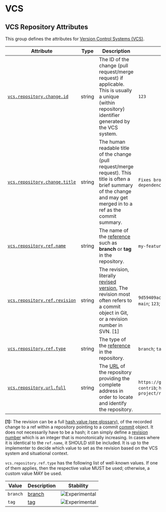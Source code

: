 <!--- Hugo front matter used to generate the website version of this page:
--->

<!-- NOTE: THIS FILE IS AUTOGENERATED. DO NOT EDIT BY HAND. -->
<!-- see templates/registry/markdown/attribute_namespace.md.j2 -->

# VCS

## VCS Repository Attributes

This group defines the attributes for [Version Control Systems (VCS)](https://en.wikipedia.org/wiki/Version_control).

| Attribute                                           | Type   | Description                                                                                                                                                                                | Examples                                                                                                                             | Stability                                                        |
| --------------------------------------------------- | ------ | ------------------------------------------------------------------------------------------------------------------------------------------------------------------------------------------ | ------------------------------------------------------------------------------------------------------------------------------------ | ---------------------------------------------------------------- |
| <a id="" href="#">`vcs.repository.change.id`</a>    | string | The ID of the change (pull request/merge request) if applicable. This is usually a unique (within repository) identifier generated by the VCS system.                                      | `123`                                                                                                                                | ![Experimental](https://img.shields.io/badge/-experimental-blue) |
| <a id="" href="#">`vcs.repository.change.title`</a> | string | The human readable title of the change (pull request/merge request). This title is often a brief summary of the change and may get merged in to a ref as the commit summary.               | `Fixes broken thing`; `feat: add my new feature`; `[chore] update dependency`                                                        | ![Experimental](https://img.shields.io/badge/-experimental-blue) |
| <a id="" href="#">`vcs.repository.ref.name`</a>     | string | The name of the [reference](https://git-scm.com/docs/gitglossary#def_ref) such as **branch** or **tag** in the repository.                                                                 | `my-feature-branch`; `tag-1-test`                                                                                                    | ![Experimental](https://img.shields.io/badge/-experimental-blue) |
| <a id="" href="#">`vcs.repository.ref.revision`</a> | string | The revision, literally [revised version](https://www.merriam-webster.com/dictionary/revision), The revision most often refers to a commit object in Git, or a revision number in SVN. [1] | `9d59409acf479dfa0df1aa568182e43e43df8bbe28d60fcf2bc52e30068802cc`; `main`; `123`; `HEAD`                                            | ![Experimental](https://img.shields.io/badge/-experimental-blue) |
| <a id="" href="#">`vcs.repository.ref.type`</a>     | string | The type of the [reference](https://git-scm.com/docs/gitglossary#def_ref) in the repository.                                                                                               | `branch`; `tag`                                                                                                                      | ![Experimental](https://img.shields.io/badge/-experimental-blue) |
| <a id="" href="#">`vcs.repository.url.full`</a>     | string | The [URL](https://en.wikipedia.org/wiki/URL) of the repository providing the complete address in order to locate and identify the repository.                                              | `https://github.com/opentelemetry/open-telemetry-collector-contrib`; `https://gitlab.com/my-org/my-project/my-projects-project/repo` | ![Experimental](https://img.shields.io/badge/-experimental-blue) |

**[1]:** The revision can be a full [hash value (see glossary)](https://nvlpubs.nist.gov/nistpubs/FIPS/NIST.FIPS.186-5.pdf),
of the recorded change to a ref within a repository pointing to a
commit [commit](https://git-scm.com/docs/git-commit) object. It does
not necessarily have to be a hash; it can simply define a
[revision number](https://svnbook.red-bean.com/en/1.7/svn.tour.revs.specifiers.html)
which is an integer that is monotonically increasing. In cases where
it is identical to the `ref.name`, it SHOULD still be included. It is
up to the implementer to decide which value to set as the revision
based on the VCS system and situational context.

`vcs.repository.ref.type` has the following list of well-known values. If one of them applies, then the respective value MUST be used; otherwise, a custom value MAY be used.

| Value    | Description                                                                                      | Stability                                                        |
| -------- | ------------------------------------------------------------------------------------------------ | ---------------------------------------------------------------- |
| `branch` | [branch](https://git-scm.com/docs/gitglossary#Documentation/gitglossary.txt-aiddefbranchabranch) | ![Experimental](https://img.shields.io/badge/-experimental-blue) |
| `tag`    | [tag](https://git-scm.com/docs/gitglossary#Documentation/gitglossary.txt-aiddeftagatag)          | ![Experimental](https://img.shields.io/badge/-experimental-blue) |
